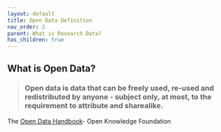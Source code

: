 ```yaml
---
layout: default
title: Open Data Definition
nav_order: 2
parent: What is Research Data?
has_children: true
---
```




## What is Open Data?

> ### Open data is data that can be freely used, re-used and redistributed by anyone - subject only, at most, to the requirement to attribute and sharealike.

The [Open Data Handbook](https://opendatahandbook.org/guide/en/what-is-open-data/)- Open Knowledge Foundation

